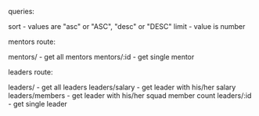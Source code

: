 queries:

sort - values are "asc" or "ASC", "desc" or "DESC"
limit - value is number



mentors route:

mentors/ - get all mentors
mentors/:id - get single mentor



leaders route:

leaders/ - get all leaders
leaders/salary - get leader with his/her salary
leaders/members - get leader with his/her squad member count
leaders/:id - get single leader